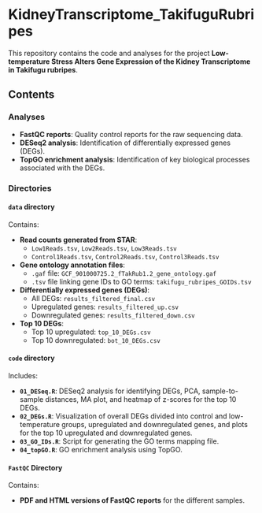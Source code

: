 # KidneyTranscriptome_TakifuguRubripes

This repository contains the code and analyses for the project **Low-temperature Stress Alters Gene Expression of the Kidney Transcriptome in Takifugu rubripes**.

## Contents

### Analyses
- **FastQC reports**: Quality control reports for the raw sequencing data.
- **DESeq2 analysis**: Identification of differentially expressed genes (DEGs).
- **TopGO enrichment analysis**: Identification of key biological processes associated with the DEGs.

### Directories

#### `data` directory
Contains:
- **Read counts generated from STAR**:  
  - `Low1Reads.tsv`, `Low2Reads.tsv`, `Low3Reads.tsv`  
  - `Control1Reads.tsv`, `Control2Reads.tsv`, `Control3Reads.tsv`
- **Gene ontology annotation files**:  
  - `.gaf` file: `GCF_901000725.2_fTakRub1.2_gene_ontology.gaf`  
  - `.tsv` file linking gene IDs to GO terms: `takifugu_rubripes_GOIDs.tsv`
- **Differentially expressed genes (DEGs)**:  
  - All DEGs: `results_filtered_final.csv`  
  - Upregulated genes: `results_filtered_up.csv`  
  - Downregulated genes: `results_filtered_down.csv`
- **Top 10 DEGs**:  
  - Top 10 upregulated: `top_10_DEGs.csv`  
  - Top 10 downregulated: `bot_10_DEGs.csv`

#### `code` directory
Includes:
- **`01_DESeq.R`**: DESeq2 analysis for identifying DEGs, PCA, sample-to-sample distances, MA plot, and heatmap of z-scores for the top 10 DEGs.
- **`02_DEGs.R`**: Visualization of overall DEGs divided into control and low-temperature groups, upregulated and downregulated genes, and plots for the top 10 upregulated and downregulated genes.
- **`03_GO_IDs.R`**: Script for generating the GO terms mapping file.
- **`04_topGO.R`**: GO enrichment analysis using TopGO.

#### `FastQC` Directory
Contains:
- **PDF and HTML versions of FastQC reports** for the different samples.
